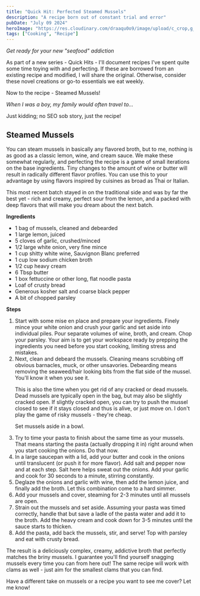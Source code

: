 ```yaml
---
title: "Quick Hit: Perfected Steamed Mussels"
description: "A recipe born out of constant trial and error"
pubDate: "July 09 2024"
heroImage: "https://res.cloudinary.com/draaqu0o9/image/upload/c_crop,g_center,h_800,w_1200/dsk1j7hizmeel3staxye.jpg"
tags: ["Cooking", "Recipe"]
---
```


<i>Get ready for your new "seafood" addiction</i>

As part of a new series - Quick Hits - I'll document recipes I've spent quite some time toying with and perfecting. If these are borrowed from an existing recipe and modified, I will share the original. Otherwise, consider these novel creations or go-to essentials we eat weekly.

Now to the recipe - Steamed Mussels!

<i>When I was a boy, my family would often travel to...</i>

Just kidding; no SEO sob story, just the recipe!

<h2>Steamed Mussels</h2>

You can steam mussels in basically any flavored broth, but to me, nothing is as good as a classic lemon, wine, and cream sauce. We make these somewhat regularly, and perfecting the recipe is a game of small iterations on the base ingredients. Tiny changes to the amount of wine or butter will result in radically different flavor profiles. You can use this to your advantage by using flavors inspired by cuisines as broad as Thai or Italian.

This most recent batch stayed in on the traditional side and was by far the best yet - rich and creamy, perfect sour from the lemon, and a packed with deep flavors that will make you dream about the next batch.

<b>Ingredients</b>

<ul>
<li>1 bag of mussels, cleaned and debearded</li>
<li>1 large lemon, juiced</li>
<li>5 cloves of garlic, crushed/minced</li>
<li>1/2 large white onion, very fine mince</li>
<li>1 cup shitty white wine, Sauvignon Blanc preferred</li>
<li>1 cup low sodium chicken broth</li>
<li>1/2 cup heavy cream</li>
<li>6 Tbsp butter</li>
<li>1 box fettuccine or other long, flat noodle pasta</li>
<li>Loaf of crusty bread</li>
<li>Generous kosher salt and coarse black pepper</li>
<li>A bit of chopped parsley</li>
</ul>

<b>Steps</b>

<ol>
<li>Start with some mise en place and prepare your ingredients. Finely mince your white onion and crush your garlic and set aside into individual piles. Pour separate volumes of wine, broth, and cream. Chop your parsley. Your aim is to get your workspace ready by prepping the ingredients you need before you start cooking, limiting stress and mistakes.</li>
<li>Next, clean and debeard the mussels. Cleaning means scrubbing off obvious barnacles, muck, or other unsavories. Debearding means removing the seaweed/hair looking bits from the flat side of the mussel. You'll know it when you see it.

This is also the time when you get rid of any cracked or dead mussels. Dead mussels are typically open in the bag, but may also be slightly cracked open. If slightly cracked open, you can try to push the mussel closed to see if it stays closed and thus is alive, or just move on. I don't play the game of risky mussels - they're cheap.

Set mussels aside in a bowl.</li>

<li>Try to time your pasta to finish about the same time as your mussels. That means starting the pasta (actually dropping it in) right around when you start cooking the onions. Do that now.</li>
<li>In a large saucepan with a lid, add your butter and cook in the onions until translucent (or push it for more flavor). Add salt and pepper now and at each step. Salt here helps sweat out the onions. Add your garlic and cook for 30 seconds to a minute, stirring constantly.</li>
<li>Deglaze the onions and garlic with wine, then add the lemon juice, and finally add the broth. Let this combination come to a hard simmer.</li>
<li>Add your mussels and cover, steaming for 2-3 minutes until all mussels are open.</li>
<li>Strain out the mussels and set aside. Assuming your pasta was timed correctly, handle that but save a ladle of the pasta water and add it to the broth. Add the heavy cream and cook down for 3-5 minutes until the sauce starts to thicken.</li>
<li>Add the pasta, add back the mussels, stir, and serve! Top with parsley and eat with crusty bread.</li>
</ol>

The result is a deliciously complex, creamy, addictive broth that perfectly matches the briny mussels. I guarantee you'll find yourself snagging mussels every time you can from here out! The same recipe will work with clams as well - just aim for the smallest clams that you can find.

Have a different take on mussels or a recipe you want to see me cover? Let me know!
